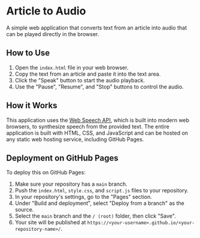 # Article to Audio

A simple web application that converts text from an article into audio that can be played directly in the browser.

## How to Use

1.  Open the `index.html` file in your web browser.
2.  Copy the text from an article and paste it into the text area.
3.  Click the "Speak" button to start the audio playback.
4.  Use the "Pause", "Resume", and "Stop" buttons to control the audio.

## How it Works

This application uses the [Web Speech API](https://developer.mozilla.org/en-US/docs/Web/API/Web_Speech_API), which is built into modern web browsers, to synthesize speech from the provided text. The entire application is built with HTML, CSS, and JavaScript and can be hosted on any static web hosting service, including GitHub Pages.

## Deployment on GitHub Pages

To deploy this on GitHub Pages:

1.  Make sure your repository has a `main` branch.
2.  Push the `index.html`, `style.css`, and `script.js` files to your repository.
3.  In your repository's settings, go to the "Pages" section.
4.  Under "Build and deployment", select "Deploy from a branch" as the source.
5.  Select the `main` branch and the `/ (root)` folder, then click "Save".
6.  Your site will be published at `https://<your-username>.github.io/<your-repository-name>/`.
